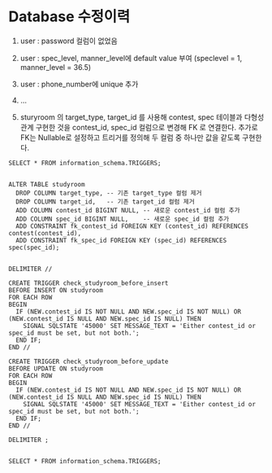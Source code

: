 # Database 수정이력

1. user : password 컬럼이 없었음
2. user : spec_level, manner_level에 default value 부여 (speclevel = 1, manner_level = 36.5)
3. user : phone_number에 unique 추가

4. ...

5. sturyroom 의 target_type, target_id 를 사용해 contest, spec 테이블과 다형성 관계 구현한 것을
   contest_id, spec_id 컬럼으로 변경해 FK 로 연결한다. 추가로 FK는 Nullable로 설정하고 트리거를 정의해 두 컬럼 중 하나만 값을 같도록 구현한다.

```MYSQL
SELECT * FROM information_schema.TRIGGERS;


ALTER TABLE studyroom
  DROP COLUMN target_type, -- 기존 target_type 컬럼 제거
  DROP COLUMN target_id,   -- 기존 target_id 컬럼 제거
  ADD COLUMN contest_id BIGINT NULL, -- 새로운 contest_id 컬럼 추가
  ADD COLUMN spec_id BIGINT NULL,    -- 새로운 spec_id 컬럼 추가
  ADD CONSTRAINT fk_contest_id FOREIGN KEY (contest_id) REFERENCES contest(contest_id),
  ADD CONSTRAINT fk_spec_id FOREIGN KEY (spec_id) REFERENCES spec(spec_id);


DELIMITER //

CREATE TRIGGER check_studyroom_before_insert
BEFORE INSERT ON studyroom
FOR EACH ROW
BEGIN
  IF (NEW.contest_id IS NOT NULL AND NEW.spec_id IS NOT NULL) OR (NEW.contest_id IS NULL AND NEW.spec_id IS NULL) THEN
    SIGNAL SQLSTATE '45000' SET MESSAGE_TEXT = 'Either contest_id or spec_id must be set, but not both.';
  END IF;
END //

CREATE TRIGGER check_studyroom_before_update
BEFORE UPDATE ON studyroom
FOR EACH ROW
BEGIN
  IF (NEW.contest_id IS NOT NULL AND NEW.spec_id IS NOT NULL) OR (NEW.contest_id IS NULL AND NEW.spec_id IS NULL) THEN
    SIGNAL SQLSTATE '45000' SET MESSAGE_TEXT = 'Either contest_id or spec_id must be set, but not both.';
  END IF;
END //

DELIMITER ;


SELECT * FROM information_schema.TRIGGERS;
```
